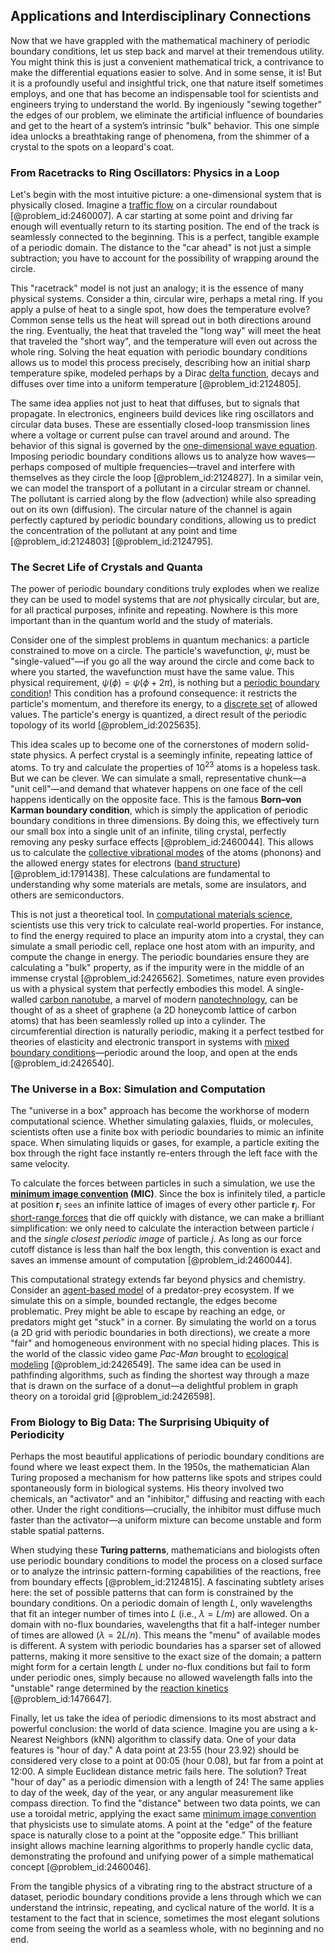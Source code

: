 ## Applications and Interdisciplinary Connections

Now that we have grappled with the mathematical machinery of periodic boundary conditions, let us step back and marvel at their tremendous utility. You might think this is just a convenient mathematical trick, a contrivance to make the differential equations easier to solve. And in some sense, it is! But it is a profoundly useful and insightful trick, one that nature itself sometimes employs, and one that has become an indispensable tool for scientists and engineers trying to understand the world. By ingeniously "sewing together" the edges of our problem, we eliminate the artificial influence of boundaries and get to the heart of a system’s intrinsic "bulk" behavior. This one simple idea unlocks a breathtaking range of phenomena, from the shimmer of a crystal to the spots on a leopard's coat.

### From Racetracks to Ring Oscillators: Physics in a Loop

Let's begin with the most intuitive picture: a one-dimensional system that is physically closed. Imagine a [traffic flow](@article_id:164860) on a circular roundabout [@problem_id:2460007]. A car starting at some point and driving far enough will eventually return to its starting position. The end of the track is seamlessly connected to the beginning. This is a perfect, tangible example of a periodic domain. The distance to the "car ahead" is not just a simple subtraction; you have to account for the possibility of wrapping around the circle.

This "racetrack" model is not just an analogy; it is the essence of many physical systems. Consider a thin, circular wire, perhaps a metal ring. If you apply a pulse of heat to a single spot, how does the temperature evolve? Common sense tells us the heat will spread out in both directions around the ring. Eventually, the heat that traveled the "long way" will meet the heat that traveled the "short way", and the temperature will even out across the whole ring. Solving the heat equation with periodic boundary conditions allows us to model this process precisely, describing how an initial sharp temperature spike, modeled perhaps by a Dirac [delta function](@article_id:272935), decays and diffuses over time into a uniform temperature [@problem_id:2124805].

The same idea applies not just to heat that diffuses, but to signals that propagate. In electronics, engineers build devices like ring oscillators and circular data buses. These are essentially closed-loop transmission lines where a voltage or current pulse can travel around and around. The behavior of this signal is governed by the [one-dimensional wave equation](@article_id:164330). Imposing periodic boundary conditions allows us to analyze how waves—perhaps composed of multiple frequencies—travel and interfere with themselves as they circle the loop [@problem_id:2124827]. In a similar vein, we can model the transport of a pollutant in a circular stream or channel. The pollutant is carried along by the flow (advection) while also spreading out on its own (diffusion). The circular nature of the channel is again perfectly captured by periodic boundary conditions, allowing us to predict the concentration of the pollutant at any point and time [@problem_id:2124803] [@problem_id:2124795].

### The Secret Life of Crystals and Quanta

The power of periodic boundary conditions truly explodes when we realize they can be used to model systems that are *not* physically circular, but are, for all practical purposes, infinite and repeating. Nowhere is this more important than in the quantum world and the study of materials.

Consider one of the simplest problems in quantum mechanics: a particle constrained to move on a circle. The particle's wavefunction, $\psi$, must be "single-valued"—if you go all the way around the circle and come back to where you started, the wavefunction must have the same value. This physical requirement, $\psi(\phi) = \psi(\phi + 2\pi)$, is nothing but a [periodic boundary condition](@article_id:270804)! This condition has a profound consequence: it restricts the particle's momentum, and therefore its energy, to a [discrete set](@article_id:145529) of allowed values. The particle's energy is quantized, a direct result of the periodic topology of its world [@problem_id:2025635].

This idea scales up to become one of the cornerstones of modern solid-state physics. A perfect crystal is a seemingly infinite, repeating lattice of atoms. To try and calculate the properties of $10^{23}$ atoms is a hopeless task. But we can be clever. We can simulate a small, representative chunk—a "unit cell"—and demand that whatever happens on one face of the cell happens identically on the opposite face. This is the famous **Born–von Karman boundary condition**, which is simply the application of periodic boundary conditions in three dimensions. By doing this, we effectively turn our small box into a single unit of an infinite, tiling crystal, perfectly removing any pesky surface effects [@problem_id:2460044]. This allows us to calculate the [collective vibrational modes](@article_id:159565) of the atoms (phonons) and the allowed energy states for electrons ([band structure](@article_id:138885)) [@problem_id:1791438]. These calculations are fundamental to understanding why some materials are metals, some are insulators, and others are semiconductors.

This is not just a theoretical tool. In [computational materials science](@article_id:144751), scientists use this very trick to calculate real-world properties. For instance, to find the energy required to place an impurity atom into a crystal, they can simulate a small periodic cell, replace one host atom with an impurity, and compute the change in energy. The periodic boundaries ensure they are calculating a "bulk" property, as if the impurity were in the middle of an immense crystal [@problem_id:2426562]. Sometimes, nature even provides us with a physical system that perfectly embodies this model. A single-walled [carbon nanotube](@article_id:184770), a marvel of modern [nanotechnology](@article_id:147743), can be thought of as a sheet of graphene (a 2D honeycomb lattice of carbon atoms) that has been seamlessly rolled up into a cylinder. The circumferential direction is naturally periodic, making it a perfect testbed for theories of elasticity and electronic transport in systems with [mixed boundary conditions](@article_id:175962)—periodic around the loop, and open at the ends [@problem_id:2426540].

### The Universe in a Box: Simulation and Computation

The "universe in a box" approach has become the workhorse of modern computational science. Whether simulating galaxies, fluids, or molecules, scientists often use a finite box with periodic boundaries to mimic an infinite space. When simulating liquids or gases, for example, a particle exiting the box through the right face instantly re-enters through the left face with the same velocity.

To calculate the forces between particles in such a simulation, we use the **[minimum image convention](@article_id:141576) (MIC)**. Since the box is infinitely tiled, a particle at position $\mathbf{r}_i$ `sees` an infinite lattice of images of every other particle $\mathbf{r}_j$. For [short-range forces](@article_id:142329) that die off quickly with distance, we can make a brilliant simplification: we only need to calculate the interaction between particle $i$ and the *single closest periodic image* of particle $j$. As long as our force cutoff distance is less than half the box length, this convention is exact and saves an immense amount of computation [@problem_id:2460044].

This computational strategy extends far beyond physics and chemistry. Consider an [agent-based model](@article_id:199484) of a predator-prey ecosystem. If we simulate this on a simple, bounded rectangle, the edges become problematic. Prey might be able to escape by reaching an edge, or predators might get "stuck" in a corner. By simulating the world on a torus (a 2D grid with periodic boundaries in both directions), we create a more "fair" and homogeneous environment with no special hiding places. This is the world of the classic video game *Pac-Man* brought to [ecological modeling](@article_id:193120) [@problem_id:2426549]. The same idea can be used in pathfinding algorithms, such as finding the shortest way through a maze that is drawn on the surface of a donut—a delightful problem in graph theory on a toroidal grid [@problem_id:2426598].

### From Biology to Big Data: The Surprising Ubiquity of Periodicity

Perhaps the most beautiful applications of periodic boundary conditions are found where we least expect them. In the 1950s, the mathematician Alan Turing proposed a mechanism for how patterns like spots and stripes could spontaneously form in biological systems. His theory involved two chemicals, an "activator" and an "inhibitor," diffusing and reacting with each other. Under the right conditions—crucially, the inhibitor must diffuse much faster than the activator—a uniform mixture can become unstable and form stable spatial patterns.

When studying these **Turing patterns**, mathematicians and biologists often use periodic boundary conditions to model the process on a closed surface or to analyze the intrinsic pattern-forming capabilities of the reactions, free from boundary effects [@problem_id:2124815]. A fascinating subtlety arises here: the set of possible patterns that can form is constrained by the boundary conditions. On a periodic domain of length $L$, only wavelengths that fit an integer number of times into $L$ (i.e., $\lambda = L/m$) are allowed. On a domain with no-flux boundaries, wavelengths that fit a half-integer number of times are allowed ($\lambda = 2L/n$). This means the "menu" of available modes is different. A system with periodic boundaries has a sparser set of allowed patterns, making it more sensitive to the exact size of the domain; a pattern might form for a certain length $L$ under no-flux conditions but fail to form under periodic ones, simply because no allowed wavelength falls into the "unstable" range determined by the [reaction kinetics](@article_id:149726) [@problem_id:1476647].

Finally, let us take the idea of periodic dimensions to its most abstract and powerful conclusion: the world of data science. Imagine you are using a k-Nearest Neighbors (kNN) algorithm to classify data. One of your data features is "hour of day." A data point at 23:55 (hour 23.92) should be considered very close to a point at 00:05 (hour 0.08), but far from a point at 12:00. A simple Euclidean distance metric fails here. The solution? Treat "hour of day" as a periodic dimension with a length of 24! The same applies to day of the week, day of the year, or any angular measurement like compass direction. To find the "distance" between two data points, we can use a toroidal metric, applying the exact same [minimum image convention](@article_id:141576) that physicists use to simulate atoms. A point at the "edge" of the feature space is naturally close to a point at the "opposite edge." This brilliant insight allows machine learning algorithms to properly handle cyclic data, demonstrating the profound and unifying power of a simple mathematical concept [@problem_id:2460046].

From the tangible physics of a vibrating ring to the abstract structure of a dataset, periodic boundary conditions provide a lens through which we can understand the intrinsic, repeating, and cyclical nature of the world. It is a testament to the fact that in science, sometimes the most elegant solutions come from seeing the world as a seamless whole, with no beginning and no end.